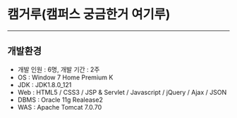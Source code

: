 # 캠거루(캠퍼스 궁금한거 여기루)

***

## 개발환경
* 개발 인원 : 6명,  개발 기간 : 2주
* OS : Window 7 Home Premium K
* JDK : JDK1.8.0_121
* Web : HTML5 / CSS3 / JSP & Servlet / Javascript / jQuery / Ajax / JSON
* DBMS : Oracle 11g Realease2
* WAS : Apache Tomcat 7.0.70
